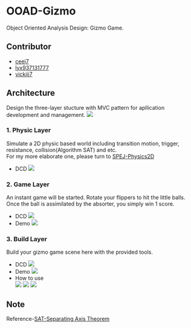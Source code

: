 # OOAD-Gizmo
Object Oriented Analysis Design: Gizmo Game.
## Contributor
   - [ceej7](https://github.com/ceej7)
   - [lyx937131777](https://github.com/lyx937131777)
   - [vickiii7](https://github.com/vickiii7)    
## Architecture
Design the three-layer stucture with MVC pattern for apllication development and management. 
![](img/Arc.png)
### 1. Physic Layer
Simulate a 2D physic based world including transition motion, trigger, resistance, collision(Algorithm SAT) and etc.  
For my more elaborate one, please turn to [SPEJ-Physics2D](https://github.com/ceej7/SPEJ-Physics2D)
- DCD
![](img/DCD-Phy.png)
### 2. Game Layer
An instant game will be started. Rotate your flippers to hit the little balls. Once the ball is assimilated by the absorter, you simply win 1 score.
- DCD
![](img/DCD-Game.png)
- Demo
![](img/use05.jpg)
### 3. Build Layer
Build your gizmo game scene here with the provided tools.
- DCD
![](img/DCD-Build.png)
- Demo
![](img/use01.jpg)
- How to use  
![](img/use02.jpg)
![](img/use03.jpg)
![](img/use04.jpg)
## Note  
Reference-[SAT-Separating Axis Theorem](https://en.wikipedia.org/wiki/Hyperplane_separation_theorem)